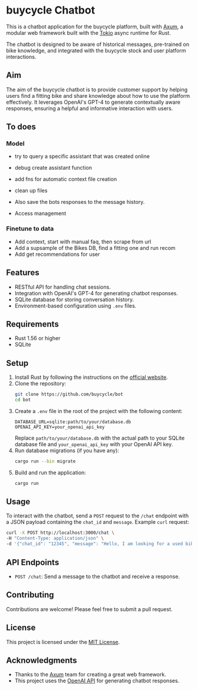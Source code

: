 # buycycle Chatbot
This is a chatbot application for the buycycle platform, built with [Axum](https://github.com/tokio-rs/axum), a modular web framework built with the [Tokio](https://tokio.rs/) async runtime for Rust.

The chatbot is designed to be aware of historical messages, pre-trained on bike knowledge, and integrated with the buycycle stock and user platform interactions.
## Aim
The aim of the buycycle chatbot is to provide customer support by helping users find a fitting bike and share knowledge about how to use the platform effectively. It leverages OpenAI's GPT-4 to generate contextually aware responses, ensuring a helpful and informative interaction with users.

## To does
### Model
* try to query a specific assistant that was created online
* debug create assistant function

* add fns for automatic context file creation
* clean up files

* Also save the bots responses to the message history.
* Access management

### Finetune to data
* Add context, start with manual faq, then scrape from url
* Add a supsample of the Bikes DB, find a fitting one and run recom
* Add get recommendations for user


## Features
- RESTful API for handling chat sessions.
- Integration with OpenAI's GPT-4 for generating chatbot responses.
- SQLite database for storing conversation history.
- Environment-based configuration using `.env` files.
## Requirements
- Rust 1.56 or higher
- SQLite
## Setup
1. Install Rust by following the instructions on the [official website](https://www.rust-lang.org/tools/install).
2. Clone the repository:
   ```sh
   git clone https://github.com/buycycle/bot
   cd bot
   ```
3. Create a `.env` file in the root of the project with the following content:
   ```env
   DATABASE_URL=sqlite:path/to/your/database.db
   OPENAI_API_KEY=your_openai_api_key
   ```
   Replace `path/to/your/database.db` with the actual path to your SQLite database file and `your_openai_api_key` with your OpenAI API key.
4. Run database migrations (if you have any):
   ```sh
   cargo run --bin migrate
   ```
5. Build and run the application:
   ```sh
   cargo run
   ```
## Usage
To interact with the chatbot, send a `POST` request to the `/chat` endpoint with a JSON payload containing the `chat_id` and `message`.
Example `curl` request:
```sh
curl -X POST http://localhost:3000/chat \
-H "Content-Type: application/json" \
-d '{"chat_id": "12345", "message": "Hello, I am looking for a used bike."}'
```
## API Endpoints
- `POST /chat`: Send a message to the chatbot and receive a response.
## Contributing
Contributions are welcome! Please feel free to submit a pull request.
## License
This project is licensed under the [MIT License](LICENSE).
## Acknowledgments
- Thanks to the [Axum](https://github.com/tokio-rs/axum) team for creating a great web framework.
- This project uses the [OpenAI API](https://beta.openai.com/) for generating chatbot responses.

